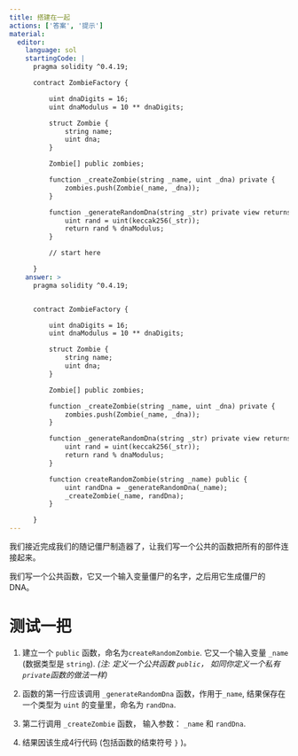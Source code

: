 ```yaml
---
title: 搭建在一起
actions: ['答案', '提示']
material:
  editor:
    language: sol
    startingCode: |
      pragma solidity ^0.4.19;

      contract ZombieFactory {

          uint dnaDigits = 16;
          uint dnaModulus = 10 ** dnaDigits;

          struct Zombie {
              string name;
              uint dna;
          }

          Zombie[] public zombies;

          function _createZombie(string _name, uint _dna) private {
              zombies.push(Zombie(_name, _dna));
          } 

          function _generateRandomDna(string _str) private view returns (uint) {
              uint rand = uint(keccak256(_str));
              return rand % dnaModulus;
          }

          // start here

      }
    answer: >
      pragma solidity ^0.4.19;


      contract ZombieFactory {

          uint dnaDigits = 16;
          uint dnaModulus = 10 ** dnaDigits;

          struct Zombie {
              string name;
              uint dna;
          }

          Zombie[] public zombies;

          function _createZombie(string _name, uint _dna) private {
              zombies.push(Zombie(_name, _dna));
          } 

          function _generateRandomDna(string _str) private view returns (uint) {
              uint rand = uint(keccak256(_str));
              return rand % dnaModulus;
          }

          function createRandomZombie(string _name) public {
              uint randDna = _generateRandomDna(_name);
              _createZombie(_name, randDna);
          }

      }
---
```


我们接近完成我们的随记僵尸制造器了，让我们写一个公共的函数把所有的部件连接起来。

我们写一个公共函数，它又一个输入变量僵尸的名字，之后用它生成僵尸的DNA。

# 测试一把

1. 建立一个 `public` 函数，命名为`createRandomZombie`. 它又一个输入变量 `_name` (数据类型是 `string`). _(注: 定义一个公共函数 `public`， 如同你定义一个私有 `private`函数的做法一样)_

2. 函数的第一行应该调用 `_generateRandomDna` 函数，作用于`_name`, 结果保存在一个类型为 `uint` 的变量里，命名为 `randDna`.

3. 第二行调用 `_createZombie` 函数， 输入参数： `_name` 和 `randDna`.

4. 结果因该生成4行代码 (包括函数的结束符号 `}` )。
